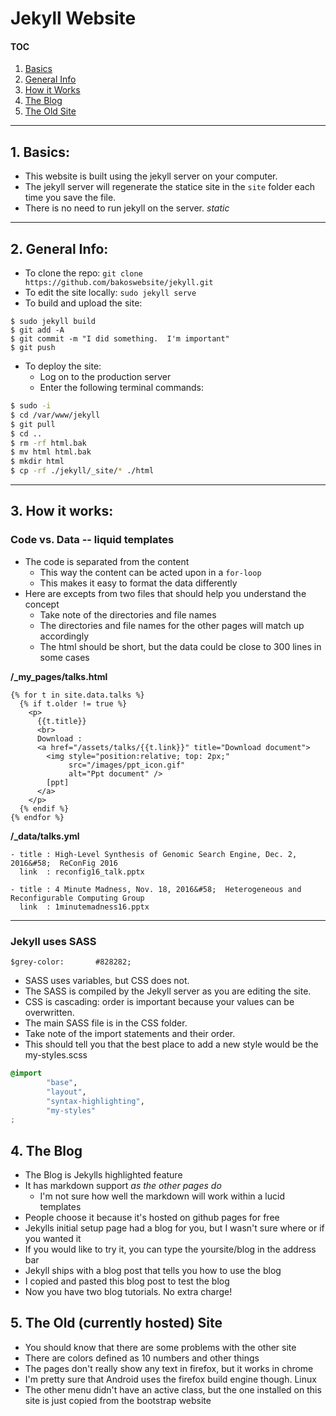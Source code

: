# Jekyll Website
#### TOC
1. [Basics](#1)
2. [General Info](#2)
3. [How it Works](#3)
4. [The Blog](#4)
5. [The Old Site](#5)
----

## 1. Basics:<a name="1"/>
* This website is built using the jekyll server on your computer.
* The jekyll server will regenerate the statice site in the `site` folder each time you save the file.
* There is no need to run jekyll on the server.  *static*

----

## 2. General Info:<a name="2"/>
* To clone the repo:
`git clone https://github.com/bakoswebsite/jekyll.git`
* To edit the site locally:
`sudo jekyll serve`
* To build and upload the site:
```
$ sudo jekyll build
$ git add -A
$ git commit -m "I did something.  I'm important"
$ git push
```
* To deploy the site:
  - Log on to the production server
  - Enter the following terminal commands:
```bash
$ sudo -i
$ cd /var/www/jekyll
$ git pull
$ cd ..
$ rm -rf html.bak
$ mv html html.bak
$ mkdir html
$ cp -rf ./jekyll/_site/* ./html
```
----

## 3. How it works:<a name="3"/>
### Code vs. Data -- liquid templates
* The code is separated from the content
  - This way the content can be acted upon in a `for-loop`
  - This makes it easy to format the data differently
* Here are excepts from two files that should help you understand the concept
  - Take note of the directories and file names
  - The directories and file names for the other pages will match up accordingly
  - The html should be short, but the data could be close to 300 lines in some cases

**/_my_pages/talks.html**
```django
{% for t in site.data.talks %}
  {% if t.older != true %}
    <p>
      {{t.title}}
      <br>
      Download :
      <a href="/assets/talks/{{t.link}}" title="Download document">
        <img style="position:relative; top: 2px;"
             src="/images/ppt_icon.gif"
             alt="Ppt document" />
        [ppt]
      </a>
    </p>
  {% endif %}
{% endfor %}
```

**/_data/talks.yml**
```
- title : High-Level Synthesis of Genomic Search Engine, Dec. 2, 2016&#58;  ReConFig 2016
  link  : reconfig16_talk.pptx

- title : 4 Minute Madness, Nov. 18, 2016&#58;  Heterogeneous and Reconfigurable Computing Group
  link  : 1minutemadness16.pptx
```
----

### Jekyll uses SASS
`$grey-color:       #828282;`
* SASS uses variables, but CSS does not.
* The SASS is compiled by the Jekyll server as you are editing the site.
* CSS is cascading: order is important because your values can be overwritten.
* The main SASS file is in the CSS folder.  
* Take note of the import statements and their order.
* This should tell you that the best place to add a new style would be the my-styles.scss

```css
@import
        "base",
        "layout",
        "syntax-highlighting",
        "my-styles"
;
```
## 4. The Blog<a name="4"/>
* The Blog is Jekylls highlighted feature
* It has markdown support _as the other pages do_
  * I'm not sure how well the markdown will work within a lucid templates
* People choose it because it's hosted on github pages for free
* Jekylls initial setup page had a blog for you, but I wasn't sure where or if you wanted it
* If you would like to try it, you can type the yoursite/blog in the address bar
* Jekyll ships with a blog post that tells you how to use the blog
* I copied and pasted this blog post to test the blog
* Now you have two blog tutorials.  No extra charge!


## 5. The Old (currently hosted) Site<a name="5"/>
* You should know that there are some problems with the other site
* There are colors defined as 10 numbers and other things
* The pages don't really show any text in firefox, but it works in chrome
* I'm pretty sure that Android uses the firefox build engine though.  Linux
* The other menu didn't have an active class, but the one installed on this site is just copied from the bootstrap website








